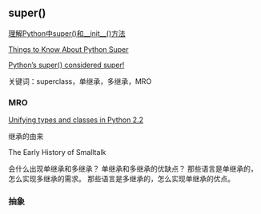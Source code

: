 ## super()

[理解Python中super()和__init__()方法](https://taizilongxu.gitbooks.io/stackoverflow-about-python/content/19/README.html)

[Things to Know About Python Super](http://www.artima.com/weblogs/viewpost.jsp?thread=236275)

[Python’s super() considered super!](https://rhettinger.wordpress.com/2011/05/26/super-considered-super/)

关键词：superclass，单继承，多继承，MRO

### MRO

[Unifying types and classes in Python 2.2](https://www.python.org/download/releases/2.2.3/descrintro/)

继承的由来

The Early History of Smalltalk

会什么出现单继承和多继承？
单继承和多继承的优缺点？
那些语言是单继承的，怎么实现多继承的需求。
那些语言是多继承的，怎么实现单继承的优点。

### 抽象

